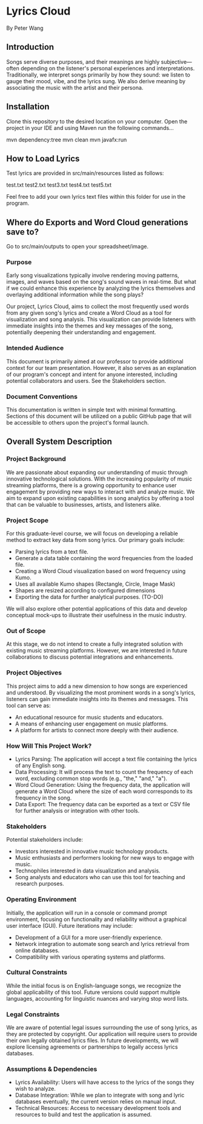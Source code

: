 # Lyrics Cloud
By Peter Wang

## Introduction

Songs serve diverse purposes, and their meanings are highly subjective—often depending on the listener's personal experiences and interpretations. Traditionally, we interpret songs primarily by how they sound: we listen to gauge their mood, vibe, and the lyrics sung. We also derive meaning by associating the music with the artist and their persona.

## Installation

Clone this repository to the desired location on your computer. Open the project in your IDE and using Maven run the following commands...

mvn dependency:tree
mvn clean
mvn javafx:run

## How to Load Lyrics

Test lyrics are provided in src/main/resources listed as follows:

test.txt
test2.txt
test3.txt
test4.txt
test5.txt

Feel free to add your own lyrics text files within this folder for use in the program.

## Where do Exports and Word Cloud generations save to?

Go to src/main/outputs to open your spreadsheet/image.

### Purpose

Early song visualizations typically involve rendering moving patterns, images, and waves based on the song's sound waves in real-time. But what if we could enhance this experience by analyzing the lyrics themselves and overlaying additional information while the song plays?

Our project, Lyrics Cloud, aims to collect the most frequently used words from any given song's lyrics and create a Word Cloud as a tool for visualization and song analysis. This visualization can provide listeners with immediate insights into the themes and key messages of the song, potentially deepening their understanding and engagement.

### Intended Audience

This document is primarily aimed at our professor to provide additional context for our team presentation. However, it also serves as an explanation of our program's concept and intent for anyone interested, including potential collaborators and users. See the Stakeholders section.

### Document Conventions

This documentation is written in simple text with minimal formatting. Sections of this document will be utilized on a public GitHub page that will be accessible to others upon the project's formal launch.

## Overall System Description

### Project Background

We are passionate about expanding our understanding of music through innovative technological solutions. With the increasing popularity of music streaming platforms, there is a growing opportunity to enhance user engagement by providing new ways to interact with and analyze music. We aim to expand upon existing capabilities in song analytics by offering a tool that can be valuable to businesses, artists, and listeners alike.

### Project Scope

For this graduate-level course, we will focus on developing a reliable method to extract key data from song lyrics. Our primary goals include:
* Parsing lyrics from a text file.
* Generate a data table containing the word frequencies from the loaded file.
* Creating a Word Cloud visualization based on word frequency using Kumo.
* Uses all available Kumo shapes (Rectangle, Circle, Image Mask)
* Shapes are resized according to configured dimensions
* Exporting the data for further analytical purposes. (TO-DO)

We will also explore other potential applications of this data and develop conceptual mock-ups to illustrate their usefulness in the music industry.

### Out of Scope

At this stage, we do not intend to create a fully integrated solution with existing music streaming platforms. However, we are interested in future collaborations to discuss potential integrations and enhancements.

### Project Objectives

This project aims to add a new dimension to how songs are experienced and understood. By visualizing the most prominent words in a song's lyrics, listeners can gain immediate insights into its themes and messages. This tool can serve as:

* An educational resource for music students and educators.
* A means of enhancing user engagement on music platforms.
* A platform for artists to connect more deeply with their audience.

### How Will This Project Work?

* Lyrics Parsing: The application will accept a text file containing the lyrics of any English song.
* Data Processing: It will process the text to count the frequency of each word, excluding common stop words (e.g., "the," "and," "a").
* Word Cloud Generation: Using the frequency data, the application will generate a Word Cloud where the size of each word corresponds to its frequency in the song.
* Data Export: The frequency data can be exported as a text or CSV file for further analysis or integration with other tools.
 
### Stakeholders

Potential stakeholders include:

* Investors interested in innovative music technology products.
* Music enthusiasts and performers looking for new ways to engage with music.
* Technophiles interested in data visualization and analysis.
* Song analysts and educators who can use this tool for teaching and research purposes.

### Operating Environment

Initially, the application will run in a console or command prompt environment, focusing on functionality and reliability without a graphical user interface (GUI). Future iterations may include:

* Development of a GUI for a more user-friendly experience.
* Network integration to automate song search and lyrics retrieval from online databases.
* Compatibility with various operating systems and platforms.

### Cultural Constraints

While the initial focus is on English-language songs, we recognize the global applicability of this tool. Future versions could support multiple languages, accounting for linguistic nuances and varying stop word lists.

### Legal Constraints

We are aware of potential legal issues surrounding the use of song lyrics, as they are protected by copyright. Our application will require users to provide their own legally obtained lyrics files. In future developments, we will explore licensing agreements or partnerships to legally access lyrics databases.

### Assumptions & Dependencies

* Lyrics Availability: Users will have access to the lyrics of the songs they wish to analyze.
* Database Integration: While we plan to integrate with song and lyric databases eventually, the current version relies on manual input.
* Technical Resources: Access to necessary development tools and resources to build and test the application is assumed.
